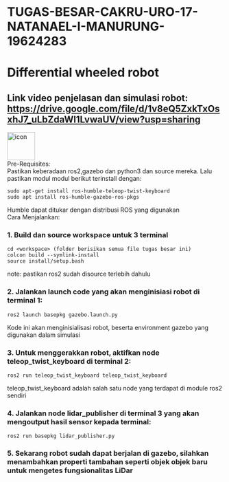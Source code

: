 # TUGAS-BESAR-CAKRU-URO-17-NATANAEL-I-MANURUNG-19624283
# Differential wheeled robot

## Link video penjelasan dan simulasi robot: https://drive.google.com/file/d/1v8eQ5ZxkTxOsxhJ7_uLbZdaWI1LvwaUV/view?usp=sharing

<div style="display: flex; align-items: flex-start;"><img src="https://techstack-generator.vercel.app/python-icon.svg" alt="icon" width="65" height="65" /></div> 
Pre-Requisites:<br />
Pastikan keberadaan ros2,gazebo dan python3 dan source mereka. Lalu pastikan modul modul berikut terinstall dengan:<br />

```
sudo apt-get install ros-humble-teleop-twist-keyboard
sudo apt install ros-humble-gazebo-ros-pkgs
```
Humble dapat ditukar dengan distribusi ROS yang digunakan <br />
Cara Menjalankan:  
### 1.  Build dan source workspace untuk 3 terminal <br /> 
    cd <workspace> (folder berisikan semua file tugas besar ini) 
    colcon build --symlink-install
    source install/setup.bash
  note: pastikan ros2 sudah disource terlebih dahulu <br /> 
### 2.  Jalankan launch code yang akan menginisiasi robot di terminal 1:
    ros2 launch basepkg gazebo.launch.py
  Kode ini akan menginisialisasi robot, beserta environment gazebo yang digunakan dalam simulasi 
### 3.  Untuk menggerakkan robot, aktifkan node teleop_twist_keyboard di terminal 2:
    ros2 run teleop_twist_keyboard teleop_twist_keyboard
  teleop_twist_keyboard adalah salah satu node yang terdapat di module ros2 sendiri
### 4.  Jalankan node lidar_publisher di terminal 3 yang akan mengoutput hasil sensor kepada terminal:
    ros2 run basepkg lidar_publisher.py
### 5. Sekarang robot sudah dapat berjalan di gazebo, silahkan menambahkan properti tambahan seperti objek objek baru untuk mengetes fungsionalitas LiDar
   
    
      

